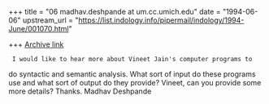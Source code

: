 +++
title = "06 madhav.deshpande at um.cc.umich.edu"
date = "1994-06-06"
upstream_url = "https://list.indology.info/pipermail/indology/1994-June/001070.html"

+++
[Archive link](https://list.indology.info/pipermail/indology/1994-June/001070.html)

     I would like to hear more about Vineet Jain's computer programs to
do syntactic and semantic analysis.  What sort of input do these programs use
and what sort of output do they provide?  Vineet, can you provide some more
details? 
     Thanks.
                                               Madhav Deshpande





